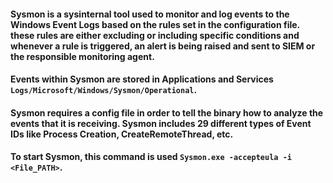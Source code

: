 #### Sysmon is a sysinternal tool used to monitor and log events to the Windows Event Logs based on the rules set in the configuration file. these rules are either excluding or including specific conditions and whenever a rule is triggered, an alert is being raised and sent to SIEM or the responsible monitoring agent.

#### Events within Sysmon are stored in Applications and Services `Logs/Microsoft/Windows/Sysmon/Operational`.

#### Sysmon requires a config file in order to tell the binary how to analyze the events that it is receiving. Sysmon includes 29 different types of Event IDs like Process Creation, CreateRemoteThread, etc.

#### To start Sysmon, this command is used `Sysmon.exe -accepteula -i <File_PATH>`.


